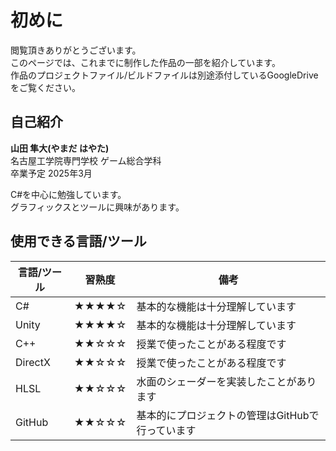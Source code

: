 # 初めに
閲覧頂きありがとうございます。  
このページでは、これまでに制作した作品の一部を紹介しています。  
作品のプロジェクトファイル/ビルドファイルは別途添付しているGoogleDriveをご覧ください。  

## 自己紹介
**山田 隼大(やまだ はやた)**  
名古屋工学院専門学校 ゲーム総合学科  
卒業予定 2025年3月  

C#を中心に勉強しています。  
グラフィックスとツールに興味があります。  

## 使用できる言語/ツール

| 言語/ツール | 習熟度 | 備考                                             |
| ----------- | ------ | ------------------------------------------------ |
| C#          | ★★★★☆  | 基本的な機能は十分理解しています                 |
| Unity       | ★★★★☆  | 基本的な機能は十分理解しています                 |
| C++         | ★★☆☆☆  | 授業で使ったことがある程度です                   |
| DirectX     | ★★☆☆☆  | 授業で使ったことがある程度です                   |
| HLSL        | ★★☆☆☆  | 水面のシェーダーを実装したことがあります         |
| GitHub      | ★★☆☆☆  | 基本的にプロジェクトの管理はGitHubで行っています |